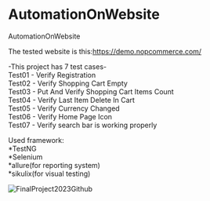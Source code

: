 # AutomationOnWebsite
AutomationOnWebsite<br>

The tested website is this:https://demo.nopcommerce.com/<br>

-This project has 7 test cases-<br>
Test01 - Verify Registration<br>
Test02 - Verify Shopping Cart Empty<br>
Test03 - Put And Verify Shopping Cart Items Count<br>
Test04 - Verify Last Item Delete In Cart<br>
Test05 - Verify Currency Changed<br>
Test06 - Verify Home Page Icon<br>
Test07 - Verify search bar is working properly<br>

Used framework:<br>
*TestNG<br>
*Selenium<br>
*allure(for reporting system)<br>
*sikulix(for visual testing)<br>





![FinalProject2023Github](https://github.com/aharon80/AutomationOnWebsite/assets/45918521/5bf7f075-e503-4522-89ea-96b1a51b8c6a)<br>


